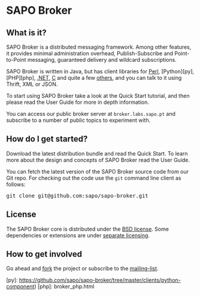 # SAPO Broker
<div class="page-header"></div>

## What is it?

SAPO Broker is a distributed messaging framework. Among other features, it provides minimal administration overhead, Publish-Subscribe and Point-to-Point messaging, guaranteed delivery and wildcard subscriptions.

SAPO Broker is written in Java, but has client libraries for [Perl][pl], [Python][py], [PHP][php], [.NET][net], [C][c] and quite a few [others][o], and you can talk to it using Thrift, XML or JSON.

To start using SAPO Broker take a look at the Quick Start tutorial, and then please read the User Guide for more in depth information.

You can access our public broker server at <code>broker.labs.sapo.pt</code> and subscribe to a number of public topics to experiment with.

## How do I get started?

Download the latest distribution bundle and read the Quick Start. To learn more about the design and concepts of SAPO Broker read the User Guide.

You can fetch the latest version of the SAPO Broker source code from our Git repo. For checking out the code use the <code>git</code> command line client as follows:

<pre class="prettyprint">git clone git@github.com:sapo/sapo-broker.git</pre>

## License

The SAPO Broker core is distributed under the [BSD license][bsd]. Some dependencies or extensions are under [separate licensing][l].

## How to get involved

Go ahead and [fork][repo] the project or subscribe to the [mailing-list][ml].

[repo]: https://github.com/sapo/sapo-broker
[ml]: http://listas.softwarelivre.SAPO.pt/mailman/listinfo/broker
[bsd]: https://github.com/sapo/sapo-broker/blob/master/license/LICENSE.txt
[l]: https://github.com/sapo/sapo-broker/tree/master/license
[c]: https://github.com/sapo/sapo-broker/tree/master/clients/c-component
[net]: https://github.com/sapo/sapo-broker/tree/master/clients/dotnet-component
[o]: https://github.com/sapo/sapo-broker/tree/master/clients
[pl]: broker_perl.html
[py]: https://github.com/sapo/sapo-broker/tree/master/clients/python-component)
[php]: broker_php.html